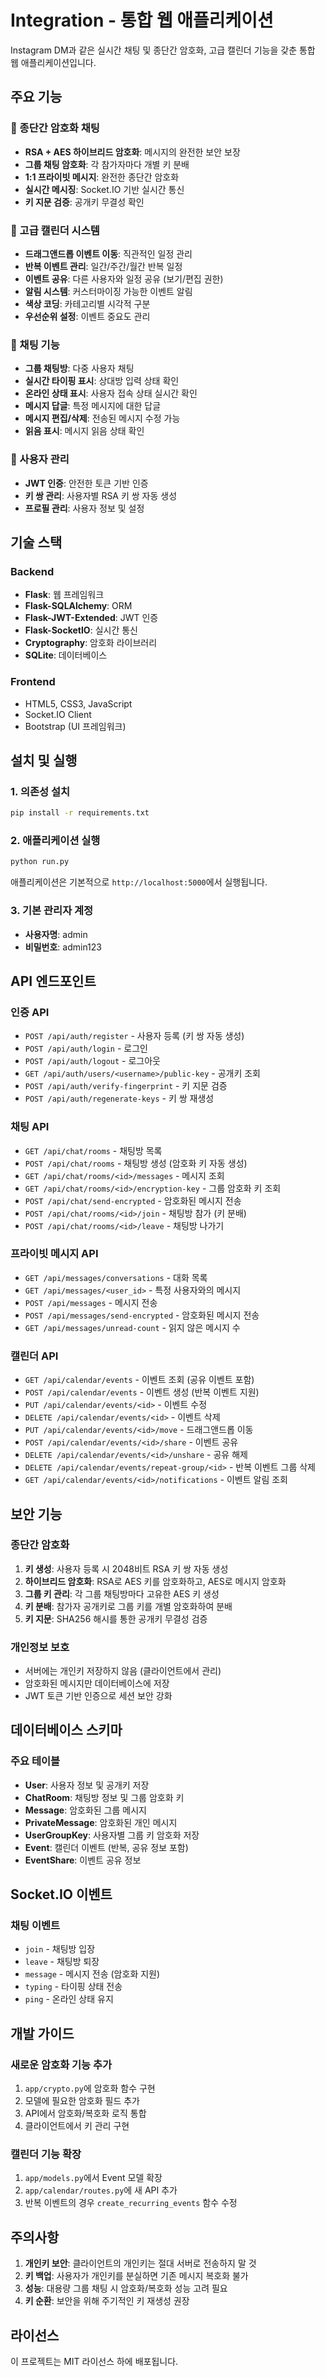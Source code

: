# Integration - 통합 웹 애플리케이션

Instagram DM과 같은 실시간 채팅 및 종단간 암호화, 고급 캘린더 기능을 갖춘 통합 웹 애플리케이션입니다.

## 주요 기능

### 🔐 종단간 암호화 채팅
- **RSA + AES 하이브리드 암호화**: 메시지의 완전한 보안 보장
- **그룹 채팅 암호화**: 각 참가자마다 개별 키 분배
- **1:1 프라이빗 메시지**: 완전한 종단간 암호화
- **실시간 메시징**: Socket.IO 기반 실시간 통신
- **키 지문 검증**: 공개키 무결성 확인

### 📅 고급 캘린더 시스템
- **드래그앤드롭 이벤트 이동**: 직관적인 일정 관리
- **반복 이벤트 관리**: 일간/주간/월간 반복 일정
- **이벤트 공유**: 다른 사용자와 일정 공유 (보기/편집 권한)
- **알림 시스템**: 커스터마이징 가능한 이벤트 알림
- **색상 코딩**: 카테고리별 시각적 구분
- **우선순위 설정**: 이벤트 중요도 관리

### 💬 채팅 기능
- **그룹 채팅방**: 다중 사용자 채팅
- **실시간 타이핑 표시**: 상대방 입력 상태 확인
- **온라인 상태 표시**: 사용자 접속 상태 실시간 확인
- **메시지 답글**: 특정 메시지에 대한 답글
- **메시지 편집/삭제**: 전송된 메시지 수정 가능
- **읽음 표시**: 메시지 읽음 상태 확인

### 👥 사용자 관리
- **JWT 인증**: 안전한 토큰 기반 인증
- **키 쌍 관리**: 사용자별 RSA 키 쌍 자동 생성
- **프로필 관리**: 사용자 정보 및 설정

## 기술 스택

### Backend
- **Flask**: 웹 프레임워크
- **Flask-SQLAlchemy**: ORM
- **Flask-JWT-Extended**: JWT 인증
- **Flask-SocketIO**: 실시간 통신
- **Cryptography**: 암호화 라이브러리
- **SQLite**: 데이터베이스

### Frontend
- HTML5, CSS3, JavaScript
- Socket.IO Client
- Bootstrap (UI 프레임워크)

## 설치 및 실행

### 1. 의존성 설치
```bash
pip install -r requirements.txt
```

### 2. 애플리케이션 실행
```bash
python run.py
```

애플리케이션은 기본적으로 `http://localhost:5000`에서 실행됩니다.

### 3. 기본 관리자 계정
- **사용자명**: admin
- **비밀번호**: admin123

## API 엔드포인트

### 인증 API
- `POST /api/auth/register` - 사용자 등록 (키 쌍 자동 생성)
- `POST /api/auth/login` - 로그인
- `POST /api/auth/logout` - 로그아웃
- `GET /api/auth/users/<username>/public-key` - 공개키 조회
- `POST /api/auth/verify-fingerprint` - 키 지문 검증
- `POST /api/auth/regenerate-keys` - 키 쌍 재생성

### 채팅 API
- `GET /api/chat/rooms` - 채팅방 목록
- `POST /api/chat/rooms` - 채팅방 생성 (암호화 키 자동 생성)
- `GET /api/chat/rooms/<id>/messages` - 메시지 조회
- `GET /api/chat/rooms/<id>/encryption-key` - 그룹 암호화 키 조회
- `POST /api/chat/send-encrypted` - 암호화된 메시지 전송
- `POST /api/chat/rooms/<id>/join` - 채팅방 참가 (키 분배)
- `POST /api/chat/rooms/<id>/leave` - 채팅방 나가기

### 프라이빗 메시지 API
- `GET /api/messages/conversations` - 대화 목록
- `GET /api/messages/<user_id>` - 특정 사용자와의 메시지
- `POST /api/messages` - 메시지 전송
- `POST /api/messages/send-encrypted` - 암호화된 메시지 전송
- `GET /api/messages/unread-count` - 읽지 않은 메시지 수

### 캘린더 API
- `GET /api/calendar/events` - 이벤트 조회 (공유 이벤트 포함)
- `POST /api/calendar/events` - 이벤트 생성 (반복 이벤트 지원)
- `PUT /api/calendar/events/<id>` - 이벤트 수정
- `DELETE /api/calendar/events/<id>` - 이벤트 삭제
- `PUT /api/calendar/events/<id>/move` - 드래그앤드롭 이동
- `POST /api/calendar/events/<id>/share` - 이벤트 공유
- `DELETE /api/calendar/events/<id>/unshare` - 공유 해제
- `DELETE /api/calendar/events/repeat-group/<id>` - 반복 이벤트 그룹 삭제
- `GET /api/calendar/events/<id>/notifications` - 이벤트 알림 조회

## 보안 기능

### 종단간 암호화
1. **키 생성**: 사용자 등록 시 2048비트 RSA 키 쌍 자동 생성
2. **하이브리드 암호화**: RSA로 AES 키를 암호화하고, AES로 메시지 암호화
3. **그룹 키 관리**: 각 그룹 채팅방마다 고유한 AES 키 생성
4. **키 분배**: 참가자 공개키로 그룹 키를 개별 암호화하여 분배
5. **키 지문**: SHA256 해시를 통한 공개키 무결성 검증

### 개인정보 보호
- 서버에는 개인키 저장하지 않음 (클라이언트에서 관리)
- 암호화된 메시지만 데이터베이스에 저장
- JWT 토큰 기반 인증으로 세션 보안 강화

## 데이터베이스 스키마

### 주요 테이블
- **User**: 사용자 정보 및 공개키 저장
- **ChatRoom**: 채팅방 정보 및 그룹 암호화 키
- **Message**: 암호화된 그룹 메시지
- **PrivateMessage**: 암호화된 개인 메시지
- **UserGroupKey**: 사용자별 그룹 키 암호화 저장
- **Event**: 캘린더 이벤트 (반복, 공유 정보 포함)
- **EventShare**: 이벤트 공유 정보

## Socket.IO 이벤트

### 채팅 이벤트
- `join` - 채팅방 입장
- `leave` - 채팅방 퇴장
- `message` - 메시지 전송 (암호화 지원)
- `typing` - 타이핑 상태 전송
- `ping` - 온라인 상태 유지

## 개발 가이드

### 새로운 암호화 기능 추가
1. `app/crypto.py`에 암호화 함수 구현
2. 모델에 필요한 암호화 필드 추가
3. API에서 암호화/복호화 로직 통합
4. 클라이언트에서 키 관리 구현

### 캘린더 기능 확장
1. `app/models.py`에서 Event 모델 확장
2. `app/calendar/routes.py`에 새 API 추가
3. 반복 이벤트의 경우 `create_recurring_events` 함수 수정

## 주의사항

1. **개인키 보안**: 클라이언트의 개인키는 절대 서버로 전송하지 말 것
2. **키 백업**: 사용자가 개인키를 분실하면 기존 메시지 복호화 불가
3. **성능**: 대용량 그룹 채팅 시 암호화/복호화 성능 고려 필요
4. **키 순환**: 보안을 위해 주기적인 키 재생성 권장

## 라이선스

이 프로젝트는 MIT 라이선스 하에 배포됩니다.